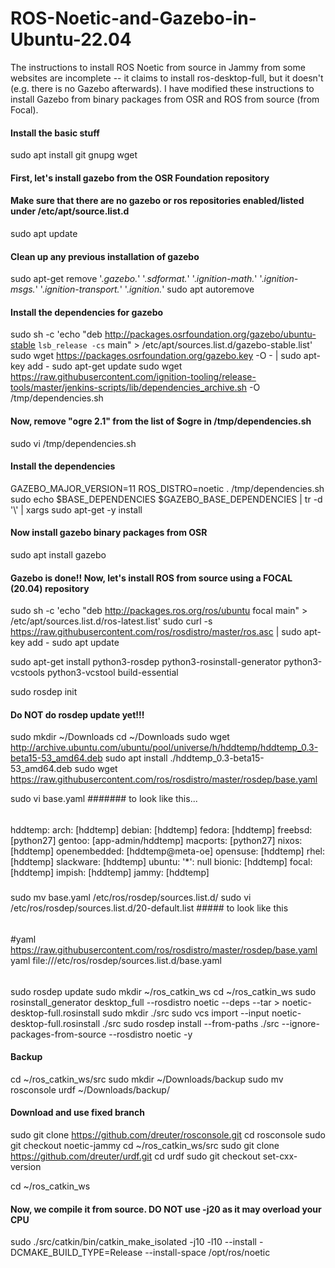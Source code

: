 # ROS-Noetic-and-Gazebo-in-Ubuntu-22.04
The instructions to install ROS Noetic from source in Jammy from some websites are incomplete -- it claims to install ros-desktop-full, but it doesn't (e.g. there is no Gazebo afterwards). I have modified these instructions to install Gazebo from binary packages from OSR and ROS from source (from Focal). 



#### Install the basic stuff
sudo apt install git gnupg wget



#### First, let's install gazebo from the OSR Foundation repository
#### Make sure that there are no gazebo or ros repositories enabled/listed  under /etc/apt/source.list.d
sudo apt update

#### Clean up any previous installation of gazebo
sudo apt-get remove '.*gazebo.*' '.*sdformat.*' '.*ignition-math.*' '.*ignition-msgs.*' '.*ignition-transport.*' '.*ignition.*'
sudo apt autoremove


#### Install the dependencies for gazebo
sudo sh -c 'echo "deb http://packages.osrfoundation.org/gazebo/ubuntu-stable `lsb_release -cs` main" > /etc/apt/sources.list.d/gazebo-stable.list'
sudo wget https://packages.osrfoundation.org/gazebo.key -O - | sudo apt-key add -
sudo apt-get update
sudo wget https://raw.githubusercontent.com/ignition-tooling/release-tools/master/jenkins-scripts/lib/dependencies_archive.sh -O /tmp/dependencies.sh


#### Now, remove "ogre 2.1" from the list of $ogre in /tmp/dependencies.sh
sudo vi /tmp/dependencies.sh


#### Install the dependencies
GAZEBO_MAJOR_VERSION=11  ROS_DISTRO=noetic . /tmp/dependencies.sh
sudo echo $BASE_DEPENDENCIES $GAZEBO_BASE_DEPENDENCIES | tr -d '\\' | xargs sudo apt-get -y install


#### Now install gazebo binary packages from OSR
sudo apt install gazebo




####  Gazebo is done!! Now, let's install ROS from source using a FOCAL (20.04) repository

sudo sh -c 'echo "deb http://packages.ros.org/ros/ubuntu focal main" > /etc/apt/sources.list.d/ros-latest.list' 
sudo curl -s https://raw.githubusercontent.com/ros/rosdistro/master/ros.asc | sudo apt-key add -
sudo apt update 


sudo apt-get install python3-rosdep python3-rosinstall-generator python3-vcstools python3-vcstool build-essential

sudo rosdep init
####  Do NOT do rosdep update yet!!!

sudo mkdir ~/Downloads
cd ~/Downloads
sudo wget http://archive.ubuntu.com/ubuntu/pool/universe/h/hddtemp/hddtemp_0.3-beta15-53_amd64.deb
sudo apt install ./hddtemp_0.3-beta15-53_amd64.deb
sudo wget https://raw.githubusercontent.com/ros/rosdistro/master/rosdep/base.yaml


sudo vi base.yaml  #######    to look like this...

######
hddtemp:
  arch: [hddtemp]
  debian: [hddtemp]
  fedora: [hddtemp]
  freebsd: [python27]
  gentoo: [app-admin/hddtemp]
  macports: [python27]
  nixos: [hddtemp]
  openembedded: [hddtemp@meta-oe]
  opensuse: [hddtemp]
  rhel: [hddtemp]
  slackware: [hddtemp]
  ubuntu:
    '*': null
    bionic: [hddtemp]
    focal: [hddtemp]
    impish: [hddtemp]
    jammy: [hddtemp]
#####



sudo mv base.yaml /etc/ros/rosdep/sources.list.d/
sudo vi /etc/ros/rosdep/sources.list.d/20-default.list    #####   to look like this


######
#yaml https://raw.githubusercontent.com/ros/rosdistro/master/rosdep/base.yaml
yaml file:///etc/ros/rosdep/sources.list.d/base.yaml
######



sudo rosdep update
sudo mkdir ~/ros_catkin_ws
cd ~/ros_catkin_ws
sudo rosinstall_generator desktop_full --rosdistro noetic --deps --tar > noetic-desktop-full.rosinstall
sudo mkdir ./src
sudo vcs import --input noetic-desktop-full.rosinstall ./src
sudo rosdep install --from-paths ./src --ignore-packages-from-source --rosdistro noetic -y

#### Backup
cd ~/ros_catkin_ws/src
sudo mkdir ~/Downloads/backup
sudo mv rosconsole urdf ~/Downloads/backup/

#### Download and use fixed branch
sudo git clone https://github.com/dreuter/rosconsole.git
cd rosconsole
sudo git checkout noetic-jammy
cd ~/ros_catkin_ws/src
sudo git clone https://github.com/dreuter/urdf.git
cd urdf
sudo git checkout set-cxx-version


cd ~/ros_catkin_ws
#### Now, we compile it from source.  DO NOT use -j20 as it may overload your CPU
sudo ./src/catkin/bin/catkin_make_isolated -j10 -l10 --install -DCMAKE_BUILD_TYPE=Release --install-space /opt/ros/noetic 


